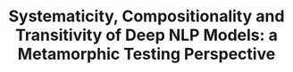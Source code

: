 ---
layout: page
title: "Systematicity, Compositionality and Transitivity of Deep NLP Models: a Metamorphic Testing Perspective"
authors: Edoardo Manino, Julia Rozanova, Danilo Carvalho, Andre Freitas, Lucas Cordeiro
link:  https://openreview.net/forum?id=Lxf2vB1YTG2
venue: Findings of ACL 2022
--- 